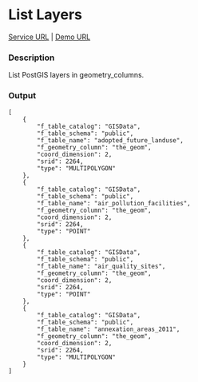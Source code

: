 # List Layers
[Service URL](v1/ws_geo_listlayers.php) |
[Demo URL](v1/ws_geo_listlayers.php)

### Description
List PostGIS layers in geometry_columns.

### Output
    [
        {
            "f_table_catalog": "GISData",
            "f_table_schema": "public",
            "f_table_name": "adopted_future_landuse",
            "f_geometry_column": "the_geom",
            "coord_dimension": 2,
            "srid": 2264,
            "type": "MULTIPOLYGON"
        },
        {
            "f_table_catalog": "GISData",
            "f_table_schema": "public",
            "f_table_name": "air_pollution_facilities",
            "f_geometry_column": "the_geom",
            "coord_dimension": 2,
            "srid": 2264,
            "type": "POINT"
        },
        {
            "f_table_catalog": "GISData",
            "f_table_schema": "public",
            "f_table_name": "air_quality_sites",
            "f_geometry_column": "the_geom",
            "coord_dimension": 2,
            "srid": 2264,
            "type": "POINT"
        },
        {
            "f_table_catalog": "GISData",
            "f_table_schema": "public",
            "f_table_name": "annexation_areas_2011",
            "f_geometry_column": "the_geom",
            "coord_dimension": 2,
            "srid": 2264,
            "type": "MULTIPOLYGON"
        }
    ]
